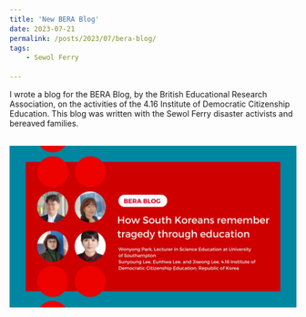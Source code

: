 ```yaml
---
title: 'New BERA Blog'
date: 2023-07-21
permalink: /posts/2023/07/bera-blog/
tags:
    - Sewol Ferry

---
```

I wrote a blog for the BERA Blog, by the British Educational Research Association, on the activities of the 4.16 Institute of Democratic Citizenship Education. This blog was written with the Sewol Ferry disaster activists and bereaved families. <br/><br/>

<img src='/images/berablog.jpeg'>
